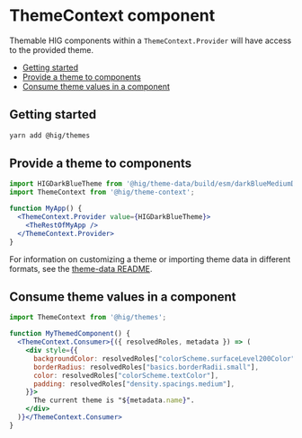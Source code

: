 # ThemeContext component

Themable HIG components within a `ThemeContext.Provider` will have access to the provided theme.

<!-- START doctoc generated TOC please keep comment here to allow auto update -->
<!-- DON'T EDIT THIS SECTION, INSTEAD RE-RUN doctoc TO UPDATE -->


- [Getting started](#getting-started)
- [Provide a theme to components](#provide-a-theme-to-components)
- [Consume theme values in a component](#consume-theme-values-in-a-component)

<!-- END doctoc generated TOC please keep comment here to allow auto update -->

## Getting started

```bash
yarn add @hig/themes
```

## Provide a theme to components

```jsx
import HIGDarkBlueTheme from '@hig/theme-data/build/esm/darkBlueMediumDensityTheme';
import ThemeContext from '@hig/theme-context';

function MyApp() {
  <ThemeContext.Provider value={HIGDarkBlueTheme}>
    <TheRestOfMyApp />
  </ThemeContext.Provider>
}
```

For information on customizing a theme or importing theme data in different formats, see the [theme-data README](../packages/theme-data/README.md).

## Consume theme values in a component
```jsx
import ThemeContext from '@hig/themes';

function MyThemedComponent() {
  <ThemeContext.Consumer>{({ resolvedRoles, metadata }) => (
    <div style={{
      backgroundColor: resolvedRoles["colorScheme.surfaceLevel200Color"],
      borderRadius: resolvedRoles["basics.borderRadii.small"],
      color: resolvedRoles["colorScheme.textColor"],
      padding: resolvedRoles["density.spacings.medium"],
    }}>
      The current theme is "${metadata.name}".
    </div>
  )}</ThemeContext.Consumer>
}
```
